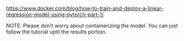 https://www.docker.com/blog/how-to-train-and-deploy-a-linear-regression-model-using-pytorch-part-1/

NOTE: Please don't worry about containerizing the model. You can just follow the tutorial uptil the results portion.
